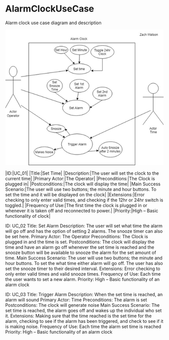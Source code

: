 # AlarmClockUseCase
Alarm clock use case diagram and description

![Alt](AlarmClockUseCaseDiagram.jpg "Alarm clock use case diagram")



|ID:|UC_01|
|Title:|Set Time|
|Description:|The user will set the clock to the current time|
|Primary Actor:|The Operator|
|Preconditions:|The Clock is plugged in|
|Postconditions:|The clock will display the time|
|Main Success Scenario:|The user will use two buttons; the minute and hour buttons. To set the time and it will be displayed on the clock|
|Extensions:|Error checking to only enter valid times, and checking if the 12hr or 24hr switch is toggled.|
|Frequency of Use:|The first time the clock is plugged in or whenever it is taken off and reconnected to power.|
|Priority:|High – Basic functionality of clock|





ID: 	UC_02
Title:	Set Alarm
Description:	The user will set what time the alarm will go off and has the option of setting 2 alarms. The snooze timer can also be set here. 
Primary Actor:	The Operator
Preconditions:	The Clock is plugged in and the time is set.
Postconditions:	The clock will display the time and have an alarm go off whenever the set time is reached and the snooze button will be available to snooze the alarm for the set amount of time. 
Main Success Scenario:	The user will use two buttons; the minute and hour buttons. To set the what time either alarm will go off. The user has also set the snooze timer to their desired interval. 
Extensions:	Error checking to only enter valid times and valid snooze times. 
Frequency of Use:	Each time the user wants to set a new alarm. 
Priority:	High – Basic functionality of an alarm clock



ID: 	UC_03
Title:	Trigger Alarm
Description:	When the set time is reached, an alarm will sound
Primary Actor:	Time
Preconditions:	The alarm is set
Postconditions:	The clock will generate noise
Main Success Scenario:	The set time is reached, the alarm goes off and wakes up the individual who set it.
Extensions:	Making sure that the time reached is the set time for the alarm, checking to see if the alarm has been triggered, and check to see if it is making noise. 
Frequency of Use:	Each time the alarm set time is reached
Priority:	High – Basic functionality of an alarm clock



